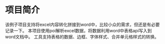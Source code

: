 # 项目简介

该例子项目支持将excel内容转化拼接到word中，比较小众的需求，但还是有必要记录一下。
本项目使用poi解析excel数据，将数据利用word中表格api写入到word文档中。
 工具支持表格的数据、边框、字体样式、合并单元格样式的转换。